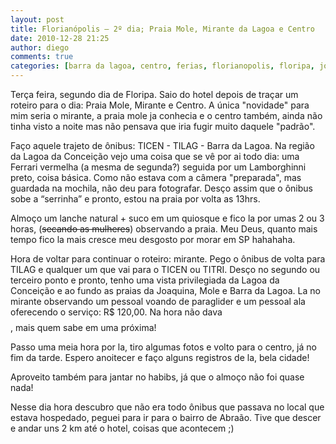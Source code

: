 ```yaml
---
layout: post
title: Florianópolis – 2º dia; Praia Mole, Mirante da Lagoa e Centro
date: 2010-12-28 21:25
author: diego
comments: true
categories: [barra da lagoa, centro, ferias, florianopolis, floripa, joaquina, mirante, praia mole, viagem, Viagens]
---
```

Terça feira, segundo dia de Floripa. Saio do hotel depois de traçar um roteiro para o dia: Praia Mole, Mirante e Centro. A única "novidade" para mim seria o mirante, a praia mole ja conhecia e o centro também, ainda não tinha visto a noite mas não pensava que iria fugir muito daquele "padrão".

Faço aquele trajeto de ônibus: TICEN - TILAG - Barra da Lagoa. Na região da Lagoa da Conceição vejo uma coisa que se vê por ai todo dia: uma Ferrari vermelha (a mesma de segunda?) seguida por um Lamborghinni preto, coisa básica. Como não estava com a câmera "preparada", mas guardada na mochila, não deu para fotografar. Desço assim que o ônibus sobe a “serrinha” e pronto, estou na praia por volta as 13hrs.

Almoço um lanche natural + suco em um quiosque e fico la por umas 2 ou 3 horas, (<span style="text-decoration: line-through;">secando as mulheres</span>) observando a praia. Meu Deus, quanto mais tempo fico la mais cresce meu desgosto por morar em SP hahahaha.

Hora de voltar para continuar o roteiro: mirante. Pego o ônibus de volta para TILAG e qualquer um que vai para o TICEN ou TITRI. Desço no segundo ou terceiro ponto e pronto, tenho uma vista privilegiada da Lagoa da Conceição e ao fundo as praias da Joaquina, Mole e Barra da Lagoa. La no mirante observando um pessoal voando de paraglider e um pessoal ala oferecendo o serviço: R$ 120,00. Na hora não dava $$$$, mais quem sabe em uma próxima!

Passo uma meia hora por la, tiro algumas fotos e volto para o centro, já no fim da tarde. Espero anoitecer e faço alguns registros de la, bela cidade!

Aproveito também para jantar no habibs, já que o almoço não foi quase nada!

Nesse dia hora descubro que não era todo ônibus que passava no local que estava hospedado, peguei para ir para o bairro de Abraão. Tive que descer e andar uns 2 km até o hotel, coisas que acontecem ;)
